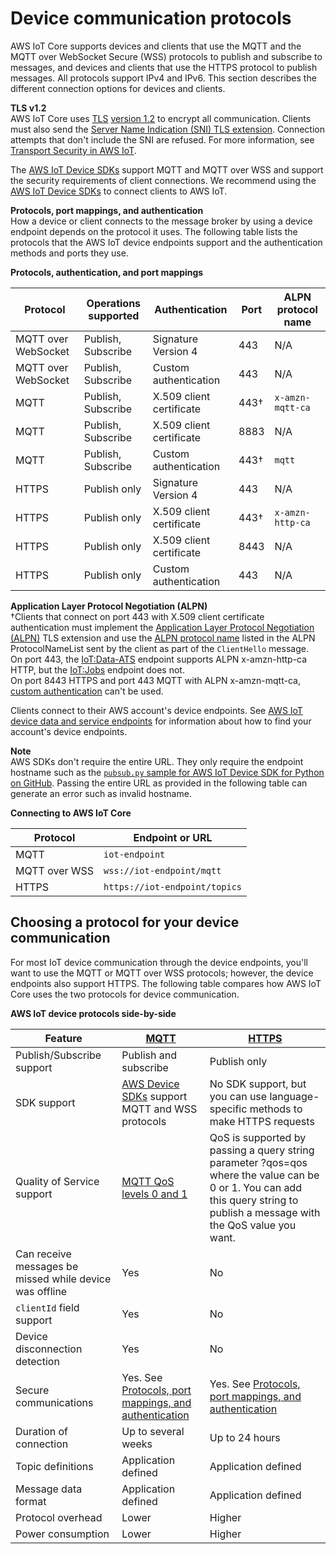 # Device communication protocols<a name="protocols"></a><a name="iot-message-broker"></a>

AWS IoT Core supports devices and clients that use the MQTT and the MQTT over WebSocket Secure \(WSS\) protocols to publish and subscribe to messages, and devices and clients that use the HTTPS protocol to publish messages\. All protocols support IPv4 and IPv6\. This section describes the different connection options for devices and clients\.

**TLS v1\.2**  
AWS IoT Core uses [TLS](https://en.wikipedia.org/wiki/Transport_Layer_Security) [version 1\.2](https://en.wikipedia.org/wiki/Transport_Layer_Security#TLS_1.2) to encrypt all communication\. Clients must also send the [Server Name Indication \(SNI\) TLS extension](https://tools.ietf.org/html/rfc3546#section-3.1)\. Connection attempts that don't include the SNI are refused\. For more information, see [Transport Security in AWS IoT](transport-security.html)\.

The [AWS IoT Device SDKs](iot-connect-devices.md#iot-connect-device-sdks) support MQTT and MQTT over WSS and support the security requirements of client connections\. We recommend using the [AWS IoT Device SDKs](iot-connect-devices.md#iot-connect-device-sdks) to connect clients to AWS IoT\.<a name="protocol-port-mapping"></a>

**Protocols, port mappings, and authentication**  
How a device or client connects to the message broker by using a device endpoint depends on the protocol it uses\. The following table lists the protocols that the AWS IoT device endpoints support and the authentication methods and ports they use\.


**Protocols, authentication, and port mappings**  

| Protocol | Operations supported | Authentication | Port | ALPN protocol name | 
| --- | --- | --- | --- | --- | 
|  MQTT over WebSocket  | Publish, Subscribe | Signature Version 4 | 443 |  N/A  | 
|  MQTT over WebSocket  | Publish, Subscribe | Custom authentication | 443 |  N/A  | 
|  MQTT  | Publish, Subscribe |  X\.509 client certificate  |  443†  |  `x-amzn-mqtt-ca`  | 
| MQTT | Publish, Subscribe | X\.509 client certificate | 8883 | N/A | 
|  MQTT  | Publish, Subscribe |  Custom authentication  |  443†  |  `mqtt`  | 
|  HTTPS  | Publish only |  Signature Version 4  |  443  |  N/A  | 
|  HTTPS  | Publish only |  X\.509 client certificate  |  443†  |  `x-amzn-http-ca`  | 
| HTTPS | Publish only | X\.509 client certificate | 8443 | N/A | 
| HTTPS | Publish only | Custom authentication | 443 | N/A | 

**Application Layer Protocol Negotiation \(ALPN\)**  
†Clients that connect on port 443 with X\.509 client certificate authentication must implement the [Application Layer Protocol Negotiation \(ALPN\)](https://tools.ietf.org/html/rfc7301) TLS extension and use the [ALPN protocol name](https://tools.ietf.org/html/rfc7301#section-3.1) listed in the ALPN ProtocolNameList sent by the client as part of the `ClientHello` message\.  
On port 443, the [IoT:Data\-ATS](iot-connect-devices.md#iot-connect-device-endpoint-table) endpoint supports ALPN x\-amzn\-http\-ca HTTP, but the [IoT:Jobs](iot-connect-devices.md#iot-connect-device-endpoint-table) endpoint does not\.  
On port 8443 HTTPS and port 443 MQTT with ALPN x\-amzn\-mqtt\-ca, [custom authentication](custom-authentication.md) can't be used\.

Clients connect to their AWS account's device endpoints\. See [AWS IoT device data and service endpoints](iot-connect-devices.md#iot-connect-device-endpoints) for information about how to find your account's device endpoints\.

**Note**  
AWS SDKs don't require the entire URL\. They only require the endpoint hostname such as the [`pubsub.py` sample for AWS IoT Device SDK for Python on GitHub](https://github.com/aws/aws-iot-device-sdk-python-v2/samples/pubusb.py#L100)\. Passing the entire URL as provided in the following table can generate an error such as invalid hostname\.


**Connecting to AWS IoT Core**  

|  Protocol  |  Endpoint or URL  | 
| --- | --- | 
|  MQTT  |  `iot-endpoint`  | 
|  MQTT over WSS  |  `wss://iot-endpoint/mqtt`  | 
|  HTTPS  |  `https://iot-endpoint/topics`  | 

## Choosing a protocol for your device communication<a name="protocol-selection"></a>

For most IoT device communication through the device endpoints, you'll want to use the MQTT or MQTT over WSS protocols; however, the device endpoints also support HTTPS\. The following table compares how AWS IoT Core uses the two protocols for device communication\.


**AWS IoT device protocols side\-by\-side**  

|  Feature  |  [MQTT](mqtt.md)  |  [HTTPS](http.md)  | 
| --- | --- | --- | 
|  Publish/Subscribe support  |  Publish and subscribe  |  Publish only  | 
|  SDK support  |  [AWS Device SDKs](iot-connect-devices.md#iot-connect-device-sdks) support MQTT and WSS protocols  |  No SDK support, but you can use language\-specific methods to make HTTPS requests  | 
|  Quality of Service support  |  [MQTT QoS levels 0 and 1](mqtt.md#mqtt-qos)  | QoS is supported by passing a query string parameter ?qos=qos where the value can be 0 or 1\. You can add this query string to publish a message with the QoS value you want\. | 
| Can receive messages be missed while device was offline | Yes | No | 
|  `clientId` field support  |  Yes  |  No  | 
|  Device disconnection detection  |  Yes  |  No  | 
|  Secure communications  |  Yes\. See [Protocols, port mappings, and authentication](#protocol-port-mapping)  |  Yes\. See [Protocols, port mappings, and authentication](#protocol-port-mapping)  | 
| Duration of connection | Up to several weeks | Up to 24 hours | 
|  Topic definitions  |  Application defined  |  Application defined  | 
|  Message data format  |  Application defined  |  Application defined  | 
| Protocol overhead | Lower | Higher | 
| Power consumption | Lower | Higher | 